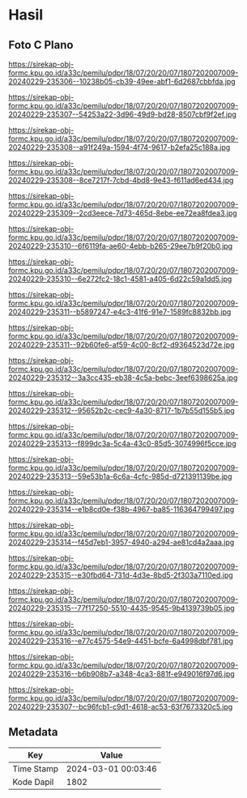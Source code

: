 # Hasil

## Foto C Plano

https://sirekap-obj-formc.kpu.go.id/a33c/pemilu/pdpr/18/07/20/20/07/1807202007009-20240229-235306--10238b05-cb39-49ee-abf1-6d2687cbbfda.jpg

https://sirekap-obj-formc.kpu.go.id/a33c/pemilu/pdpr/18/07/20/20/07/1807202007009-20240229-235307--54253a22-3d96-49d9-bd28-8507cbf9f2ef.jpg

https://sirekap-obj-formc.kpu.go.id/a33c/pemilu/pdpr/18/07/20/20/07/1807202007009-20240229-235308--a91f249a-1594-4f74-9617-b2efa25c188a.jpg

https://sirekap-obj-formc.kpu.go.id/a33c/pemilu/pdpr/18/07/20/20/07/1807202007009-20240229-235308--8ce7217f-7cbd-4bd8-9e43-f611ad6ed434.jpg

https://sirekap-obj-formc.kpu.go.id/a33c/pemilu/pdpr/18/07/20/20/07/1807202007009-20240229-235309--2cd3eece-7d73-465d-8ebe-ee72ea8fdea3.jpg

https://sirekap-obj-formc.kpu.go.id/a33c/pemilu/pdpr/18/07/20/20/07/1807202007009-20240229-235310--6f6119fa-ae60-4ebb-b265-29ee7b9f20b0.jpg

https://sirekap-obj-formc.kpu.go.id/a33c/pemilu/pdpr/18/07/20/20/07/1807202007009-20240229-235310--6e272fc2-18c1-4581-a405-6d22c59a1dd5.jpg

https://sirekap-obj-formc.kpu.go.id/a33c/pemilu/pdpr/18/07/20/20/07/1807202007009-20240229-235311--b5897247-e4c3-41f6-91e7-1589fc8832bb.jpg

https://sirekap-obj-formc.kpu.go.id/a33c/pemilu/pdpr/18/07/20/20/07/1807202007009-20240229-235311--92b60fe6-af59-4c00-8cf2-d9364523d72e.jpg

https://sirekap-obj-formc.kpu.go.id/a33c/pemilu/pdpr/18/07/20/20/07/1807202007009-20240229-235312--3a3cc435-eb38-4c5a-bebc-3eef6398625a.jpg

https://sirekap-obj-formc.kpu.go.id/a33c/pemilu/pdpr/18/07/20/20/07/1807202007009-20240229-235312--95652b2c-cec9-4a30-8717-1b7b55d155b5.jpg

https://sirekap-obj-formc.kpu.go.id/a33c/pemilu/pdpr/18/07/20/20/07/1807202007009-20240229-235313--f899dc3a-5c4a-43c0-85d5-3074996f5cce.jpg

https://sirekap-obj-formc.kpu.go.id/a33c/pemilu/pdpr/18/07/20/20/07/1807202007009-20240229-235313--59e53b1a-6c6a-4cfc-985d-d721391139be.jpg

https://sirekap-obj-formc.kpu.go.id/a33c/pemilu/pdpr/18/07/20/20/07/1807202007009-20240229-235314--e1b8cd0e-f38b-4967-ba85-116364799497.jpg

https://sirekap-obj-formc.kpu.go.id/a33c/pemilu/pdpr/18/07/20/20/07/1807202007009-20240229-235314--f45d7eb1-3957-4940-a294-ae81cd4a2aaa.jpg

https://sirekap-obj-formc.kpu.go.id/a33c/pemilu/pdpr/18/07/20/20/07/1807202007009-20240229-235315--e30fbd64-731d-4d3e-8bd5-2f303a7110ed.jpg

https://sirekap-obj-formc.kpu.go.id/a33c/pemilu/pdpr/18/07/20/20/07/1807202007009-20240229-235315--77f17250-5510-4435-9545-9b4139739b05.jpg

https://sirekap-obj-formc.kpu.go.id/a33c/pemilu/pdpr/18/07/20/20/07/1807202007009-20240229-235316--e77c4575-54e9-4451-bcfe-6a4998dbf781.jpg

https://sirekap-obj-formc.kpu.go.id/a33c/pemilu/pdpr/18/07/20/20/07/1807202007009-20240229-235316--b6b908b7-a348-4ca3-881f-e949016f97d6.jpg

https://sirekap-obj-formc.kpu.go.id/a33c/pemilu/pdpr/18/07/20/20/07/1807202007009-20240229-235307--bc96fcb1-c9d1-4618-ac53-63f7673320c5.jpg


## Metadata

| Key        | Value               |
| ---------- | ------------------- |
| Time Stamp | 2024-03-01 00:03:46 |
| Kode Dapil | 1802                |



